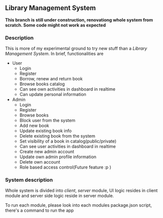 ## Library Management System

**This branch is still under construction, renovationg whole system from scratch. Some code might not work as expected**

### Description

This is more of my experimental ground to try new stuff than a _Library Management System_. In brief, functionalities are

- User
  - Login
  - Register
  - Borrow, renew and return book
  - Browse books catalog
  - Can see own activities in dashboard in realtime
  - Can update personal information
- Admin
  - Login
  - Register
  - Browse books
  - Block user from the system
  - Add new book
  - Update existing book info
  - Delete existing book from the system
  - Set visibility of a book in catalog(public/private)
  - Can see user activities in dashboard in realtime
  - Create new admin account
  - Update own admin profile information
  - Delete own account
  - Role based access control(Future feature :p )

### System description

Whole system is divided into _client_, _server_ module, UI logic resides in client module and server side logic reside in server module.

To run each module, please look into each modules package.json script, there's a command to run the app
